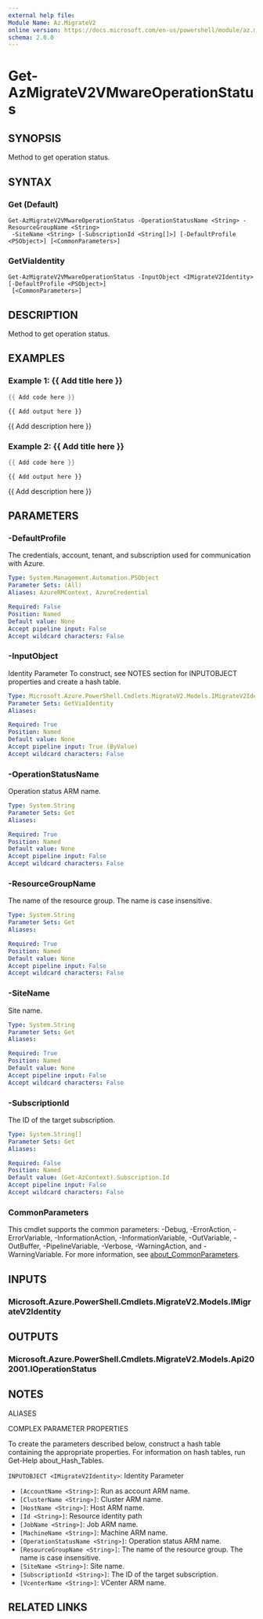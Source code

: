 ```yaml
---
external help file:
Module Name: Az.MigrateV2
online version: https://docs.microsoft.com/en-us/powershell/module/az.migratev2/get-azmigratev2vmwareoperationstatus
schema: 2.0.0
---
```


# Get-AzMigrateV2VMwareOperationStatus

## SYNOPSIS
Method to get operation status.

## SYNTAX

### Get (Default)
```
Get-AzMigrateV2VMwareOperationStatus -OperationStatusName <String> -ResourceGroupName <String>
 -SiteName <String> [-SubscriptionId <String[]>] [-DefaultProfile <PSObject>] [<CommonParameters>]
```

### GetViaIdentity
```
Get-AzMigrateV2VMwareOperationStatus -InputObject <IMigrateV2Identity> [-DefaultProfile <PSObject>]
 [<CommonParameters>]
```

## DESCRIPTION
Method to get operation status.

## EXAMPLES

### Example 1: {{ Add title here }}
```powershell
{{ Add code here }}
```

```output
{{ Add output here }}
```

{{ Add description here }}

### Example 2: {{ Add title here }}
```powershell
{{ Add code here }}
```

```output
{{ Add output here }}
```

{{ Add description here }}

## PARAMETERS

### -DefaultProfile
The credentials, account, tenant, and subscription used for communication with Azure.

```yaml
Type: System.Management.Automation.PSObject
Parameter Sets: (All)
Aliases: AzureRMContext, AzureCredential

Required: False
Position: Named
Default value: None
Accept pipeline input: False
Accept wildcard characters: False
```

### -InputObject
Identity Parameter
To construct, see NOTES section for INPUTOBJECT properties and create a hash table.

```yaml
Type: Microsoft.Azure.PowerShell.Cmdlets.MigrateV2.Models.IMigrateV2Identity
Parameter Sets: GetViaIdentity
Aliases:

Required: True
Position: Named
Default value: None
Accept pipeline input: True (ByValue)
Accept wildcard characters: False
```

### -OperationStatusName
Operation status ARM name.

```yaml
Type: System.String
Parameter Sets: Get
Aliases:

Required: True
Position: Named
Default value: None
Accept pipeline input: False
Accept wildcard characters: False
```

### -ResourceGroupName
The name of the resource group.
The name is case insensitive.

```yaml
Type: System.String
Parameter Sets: Get
Aliases:

Required: True
Position: Named
Default value: None
Accept pipeline input: False
Accept wildcard characters: False
```

### -SiteName
Site name.

```yaml
Type: System.String
Parameter Sets: Get
Aliases:

Required: True
Position: Named
Default value: None
Accept pipeline input: False
Accept wildcard characters: False
```

### -SubscriptionId
The ID of the target subscription.

```yaml
Type: System.String[]
Parameter Sets: Get
Aliases:

Required: False
Position: Named
Default value: (Get-AzContext).Subscription.Id
Accept pipeline input: False
Accept wildcard characters: False
```

### CommonParameters
This cmdlet supports the common parameters: -Debug, -ErrorAction, -ErrorVariable, -InformationAction, -InformationVariable, -OutVariable, -OutBuffer, -PipelineVariable, -Verbose, -WarningAction, and -WarningVariable. For more information, see [about_CommonParameters](http://go.microsoft.com/fwlink/?LinkID=113216).

## INPUTS

### Microsoft.Azure.PowerShell.Cmdlets.MigrateV2.Models.IMigrateV2Identity

## OUTPUTS

### Microsoft.Azure.PowerShell.Cmdlets.MigrateV2.Models.Api202001.IOperationStatus

## NOTES

ALIASES

COMPLEX PARAMETER PROPERTIES

To create the parameters described below, construct a hash table containing the appropriate properties. For information on hash tables, run Get-Help about_Hash_Tables.


`INPUTOBJECT <IMigrateV2Identity>`: Identity Parameter
  - `[AccountName <String>]`: Run as account ARM name.
  - `[ClusterName <String>]`: Cluster ARM name.
  - `[HostName <String>]`: Host ARM name.
  - `[Id <String>]`: Resource identity path
  - `[JobName <String>]`: Job ARM name.
  - `[MachineName <String>]`: Machine ARM name.
  - `[OperationStatusName <String>]`: Operation status ARM name.
  - `[ResourceGroupName <String>]`: The name of the resource group. The name is case insensitive.
  - `[SiteName <String>]`: Site name.
  - `[SubscriptionId <String>]`: The ID of the target subscription.
  - `[VcenterName <String>]`: VCenter ARM name.

## RELATED LINKS

